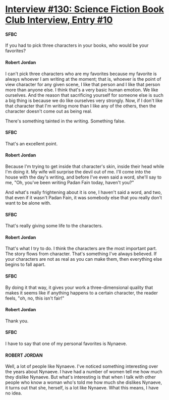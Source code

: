 # [Interview #130: Science Fiction Book Club Interview, Entry #10](https://www.theoryland.com/intvmain.php?i=130#10)

#### SFBC

If you had to pick three characters in your books, who would be your favorites?

#### Robert Jordan

I can't pick three characters who are my favorites because my favorite is always whoever I am writing at the moment; that is, whoever is the point of view character for any given scene, I like that person and I like that person more than anyone else. I think that's a very basic human emotion. We like ourselves. And the reason that sacrificing yourself for someone else is such a big thing is because we do like ourselves very strongly. Now, if I don't like that character that I'm writing more than I like any of the others, then the character doesn't come out as being real.

There's something tainted in the writing. Something false.

#### SFBC

That's an excellent point.

#### Robert Jordan

Because I'm trying to get inside that character's skin, inside their head while I'm doing it. My wife will surprise the devil out of me. I'll come into the house with the day's writing, and before I've even said a word, she'll say to me, "Oh, you've been writing Padan Fain today, haven't you?"

And what's really frightening about it is one, I haven't said a word, and two, that even if it wasn't Padan Fain, it was somebody else that you really don't want to be alone with.

#### SFBC

That's really giving some life to the characters.

#### Robert Jordan

That's what I try to do. I think the characters are the most important part. The story flows from character. That's something I've always believed. If your characters are not as real as you can make them, then everything else begins to fall apart.

#### SFBC

By doing it that way, it gives your work a three-dimensional quality that makes it seems like if anything happens to a certain character, the reader feels, "oh, no, this isn't fair!"

#### Robert Jordan

Thank you.

#### SFBC

I have to say that one of my personal favorites is Nynaeve.

#### ROBERT JORDAN

Well, a lot of people like Nynaeve. I've noticed something interesting over the years about Nynaeve. I have had a number of women tell me how much they dislike Nynaeve. But what's interesting is that when I talk with other people who know a woman who's told me how much she dislikes Nynaeve, it turns out that she, herself, is a lot like Nynaeve. What this means, I have no idea.


